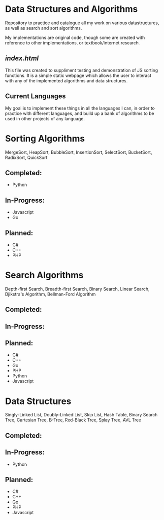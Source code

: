 # Data Structures and Algorithms
Repository to practice and catalogue all my work on various datastructures, as well as search and sort algorithms.

My implementations are original code, though some are created with reference to other implementations, or textbook/internet research.

## *index.html*
This file was created to suppliment testing and demonstration of JS sorting functions. It is a simple static webpage which allows the user to interact with any of the implemented algorithms and data structures.

## Current Languages
My goal is to implement these things in all the languages I can, in order to practice with different languages, and build up a bank of algorithms to be used in other projects of any language.


# Sorting Algorithms
MergeSort, HeapSort, BubbleSort, InsertionSort, SelectSort, BucketSort, RadixSort, QuickSort
## **Completed:**
- Python

## **In-Progress:**
- Javascript
- Go

## **Planned:**
- C#
- C++
- PHP

# Search Algorithms
Depth-first Search, Breadth-first Search, Binary Search, Linear Search, Djikstra's Algorithm, Bellman-Ford Algorithm
## **Completed:**

## **In-Progress:**

## **Planned:**
- C#
- C++
- Go
- PHP
- Python
- Javascript

# Data Structures
Singly-Linked List, Doubly-Linked List, Skip List, Hash Table, Binary Search Tree, Cartesian Tree, B-Tree, Red-Black Tree, Splay Tree, AVL Tree
## **Completed:**

## **In-Progress:**
- Python

## **Planned:**
- C#
- C++
- Go
- PHP
- Javascript



